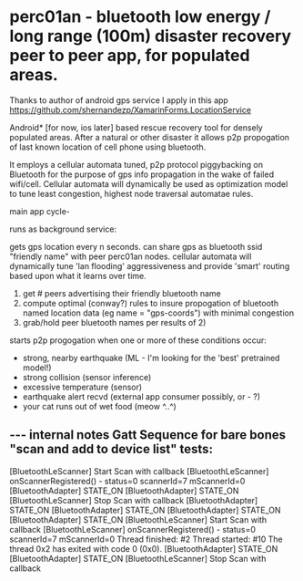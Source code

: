 # perc01an - bluetooth low energy / long range (100m) disaster recovery peer to peer app, for populated areas.


Thanks to author of android gps service I apply in this app https://github.com/shernandezp/XamarinForms.LocationService

Android* [for now, ios later] based rescue recovery tool for densely populated areas. After a natural or other disaster it allows p2p propogation of last known location of cell phone using bluetooth.

It employs a cellular automata tuned, p2p protocol piggybacking on Bluetooth for the purpose of gps info propagation in the wake of failed wifi/cell. Cellular automata will dynamically be used as optimization model to tune least congestion, highest node traversal automatae rules.

main app cycle-

runs as background service:

gets gps location every n seconds.
can share gps as bluetooth ssid "friendly name" with peer perc01an nodes.
cellular automata will dynamically tune 'lan flooding' aggressiveness and provide 'smart' routing based upon what it learns over time.

1) get # peers advertising their friendly bluetooth name
2) compute optimal (conway?) rules to insure propogation of bluetooth named location data (eg name = "gps-coords") with minimal congestion
3) grab/hold peer bluetooth names per results of 2)

starts p2p progogation when one or more of these conditions occur:

* strong, nearby earthquake (ML - I'm looking for the 'best' pretrained model!)
* strong collision (sensor inference)
* excessive temperature (sensor)
* earthquake alert recvd (external app consumer possibly, or - ?)
* your cat runs out of wet food (meow ^..^)

--- internal notes
Gatt Sequence for bare bones "scan and add to device list" tests:
---
[BluetoothLeScanner] Start Scan with callback
[BluetoothLeScanner] onScannerRegistered() - status=0 scannerId=7 mScannerId=0
[BluetoothAdapter] STATE_ON
[BluetoothAdapter] STATE_ON
[BluetoothLeScanner] Stop Scan with callback
[BluetoothAdapter] STATE_ON
[BluetoothAdapter] STATE_ON
[BluetoothAdapter] STATE_ON
[BluetoothAdapter] STATE_ON
[BluetoothLeScanner] Start Scan with callback
[BluetoothLeScanner] onScannerRegistered() - status=0 scannerId=7 mScannerId=0
Thread finished: <Thread Pool> #2
Thread started: <Thread Pool> #10
The thread 0x2 has exited with code 0 (0x0).
[BluetoothAdapter] STATE_ON
[BluetoothAdapter] STATE_ON
[BluetoothLeScanner] Stop Scan with callback
